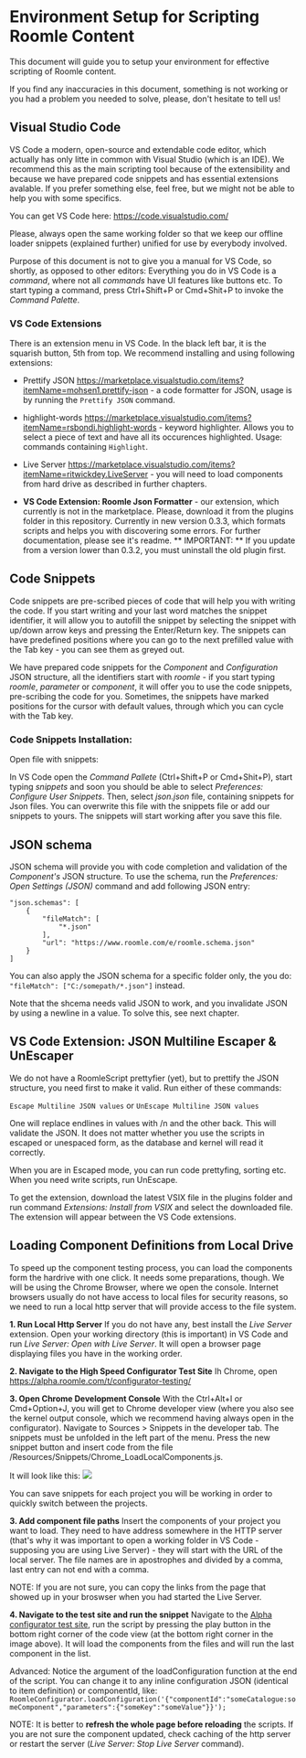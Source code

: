 # Environment Setup for Scripting Roomle Content

This document will guide you to setup your environment for effective scripting of Roomle content.

If you find any inaccuracies in this document, something is not working or you had a problem you needed to solve, please, don't hesitate to tell us!

## Visual Studio Code

VS Code a modern, open-source and extendable code editor, which actually has only litte in common with Visual Studio (which is an IDE). We recommend this as the main scripting tool because of the extensibility and because we have prepared code snippets and has essential extensions avalable. If you prefer something else, feel free, but we might not be able to help you with some specifics.

You can get VS Code here: https://code.visualstudio.com/

Please, always open the same working folder so that we keep our offline loader snippets (explained further) unified for use by everybody involved.

Purpose of this document is not to give you a manual for VS Code, so shortly, as opposed to other editors: Everything you do in VS Code is a *command*, where not all *commands* have UI features like buttons etc. To start typing a command, press Ctrl+Shift+P or Cmd+Shit+P to invoke the *Command Palette*.

### VS Code Extensions

There is an extension menu in VS Code. In the black left bar, it is the squarish button, 5th from top. We recommend installing and using following extensions:

* Prettify JSON https://marketplace.visualstudio.com/items?itemName=mohsen1.prettify-json - a code formatter for JSON, usage is by running the `Prettify JSON` command.

* highlight-words https://marketplace.visualstudio.com/items?itemName=rsbondi.highlight-words - keyword highlighter. Allows you to select a piece of text and have all its occurences highlighted. Usage: commands containing `Highlight`.

* Live Server https://marketplace.visualstudio.com/items?itemName=ritwickdey.LiveServer - you will need to load components from hard drive as described in further chapters.

* **VS Code Extension: Roomle Json Formatter** - our extension, which currently is not in the marketplace. Please, download it from the plugins folder in this repository. Currently in new version 0.3.3, which formats scripts and helps you with discovering some errors. For further documentation, please see it's readme.
** IMPORTANT: ** If you update from a version lower than 0.3.2, you must uninstall the old plugin first.

## Code Snippets

Code snippets are pre-scribed pieces of code that will help you with writing the code. If you start writing and your last word matches the snippet identifier, it will allow you to autofill the snippet by selecting the snippet with up/down arrow keys and pressing the Enter/Return key. The snippets can have predefined positions where you can go to the next prefilled value with the Tab key - you can see them as greyed out.

We have prepared code snippets for the *Component* and *Configuration* JSON structure, all the identifiers start with *roomle* - if you start typing *roomle*, *parameter* or *component*, it will offer you to use the code snippets, pre-scribing the code for you. Sometimes, the snippets have marked positions for the cursor with default values, through which you can cycle with the Tab key.

### Code Snippets Installation:

Open file with snippets:

In VS Code open the *Command Pallete* (Ctrl+Shift+P or Cmd+Shit+P), start typing *snippets* and soon you should be able to select *Preferences: Configure User Snippets*. Then, select *json.json* file, containing snippets for Json files. You can overwrite this file with the snippets file or add our snippets to yours. The snippets will start working after you save this file.

## JSON schema

JSON schema will provide you with code completion and validation of the *Component's* JSON structure. To use the schema, run the *Preferences: Open Settings (JSON)* command and add following JSON entry:

~~~~
"json.schemas": [
    {
        "fileMatch": [
            "*.json"
        ],
        "url": "https://www.roomle.com/e/roomle.schema.json"
    }
]
~~~~

You can also apply the JSON schema for a specific folder only, the you do: `"fileMatch": ["C:/somepath/*.json"]` instead.

Note that the shcema needs valid JSON to work, and you invalidate JSON by using a newline in a value. To solve this, see next chapter.

## VS Code Extension: JSON Multiline Escaper & UnEscaper

We do not have a RoomleScript prettyfier (yet), but to prettify the JSON structure, you need first to make it valid. Run either of these commands:

 `Escape Multiline JSON values` or `UnEscape Multiline JSON values`

 One will replace endlines in values with /n and the other back. This will validate the JSON. It does not matter whether you use the scripts in escaped or unespaced form, as the database and kernel will read it correctly.

When you are in Escaped mode, you can run code prettyfing, sorting etc. When you need write scripts, run UnEscape.

To get the extension, download the latest VSIX file in the plugins folder and run command *Extensions: Install from VSIX* and select the downloaded file. The extension will appear between the VS Code extensions.

## Loading Component Definitions from Local Drive

To speed up the component testing process, you can load the components form the hardrive with one click. It needs some preparations, though. We will be using the Chrome Browser, where we open the console. Internet browsers usually do not have access to local files for security reasons, so we need to run a local http server that will provide access to the file system.

**1. Run Local Http Server**
If you do not have any, best install the *Live Server* extension. Open your working directory (this is important) in VS Code and run *Live Server: Open with Live Server*. It will open a browser page displaying files you have in the working order.

**2. Navigate to the High Speed Configurator Test Site**
Ih Chrome, open https://alpha.roomle.com/t/configurator-testing/

**3. Open Chrome Development Console** With the Ctrl+Alt+I or Cmd+Option+J, you will get to Chrome developer view (where you also see the kernel output console, which we recommend having always open in the configurator). Navigate to Sources > Snippets in the developer tab. The snippets must be unfolded in the left part of the menu. Press the new snippet button and insert code from the file /Resources/Snippets/Chrome_LoadLocalComponents.js.

It will look like this:
![](images/envSetup_chromeConsole.png)

You can save snippets for each project you will be working in order to quickly switch between the projects.

**3. Add component file paths** Insert the components of your project you want to load. They need to have address somewhere in the HTTP server (that's why it was important to open a working folder in VS Code - supposing you are using Live Server) - they will start with the URL of the local server. The file names are in apostrophes and divided by a comma, last entry can not end with a comma.

NOTE: If you are not sure, you can copy the links from the page that showed up in your broswser when you had started the Live Server.

**4. Navigate to the test site and run the snippet** Navigate to the [Alpha configurator test site](https://alpha.roomle.com/t/configurator-testing/), run the script by pressing the play button in the bottom right corner of the code view (at the bottom right corner in the image above). It will load the components from the files and will run the last component in the list.

Advanced: Notice the argument of the loadConfiguration function at the end of the script. You can change it to any inline configuration JSON (identical to item definition) or componentId, like:
`RoomleConfigurator.loadConfiguration('{"componentId":"someCatalogue:someComponent","parameters":{"someKey":"someValue"}}');`

NOTE: It is better to **refresh the whole page before reloading** the scripts. If you are not sure the component updated, check caching of the http server or restart the server (*Live Server: Stop Live Server* command).
